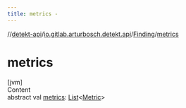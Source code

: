 ```yaml
---
title: metrics -
---
```

//[detekt-api](../../index.md)/[io.gitlab.arturbosch.detekt.api](../index.md)/[Finding](index.md)/[metrics](metrics.md)



# metrics  
[jvm]  
Content  
abstract val [metrics](metrics.md): [List](https://kotlinlang.org/api/latest/jvm/stdlib/kotlin.collections/-list/index.html)<[Metric](../-metric/index.md)>  



